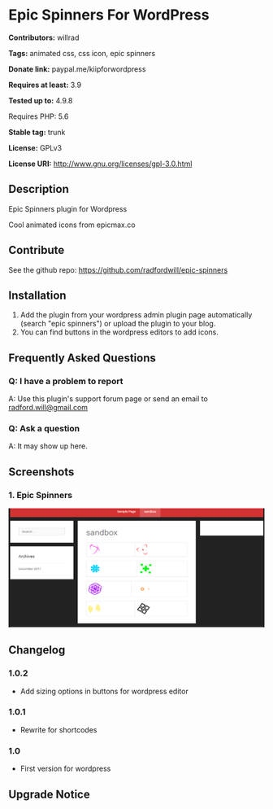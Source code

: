 # Epic Spinners For WordPress

**Contributors:** willrad

**Tags:** animated css, css icon, epic spinners

**Donate link:** paypal.me/kiipforwordpress  

**Requires at least:** 3.9

**Tested up to:** 4.9.8

Requires PHP: 5.6

**Stable tag:** trunk  

**License:** GPLv3  

**License URI:** http://www.gnu.org/licenses/gpl-3.0.html  


## Description
Epic Spinners plugin for Wordpress

Cool animated icons from epicmax.co

## Contribute

See the github repo: https://github.com/radfordwill/epic-spinners


## Installation

1. Add the plugin from your wordpress admin plugin page automatically (search "epic spinners") or upload the plugin to your blog.
2. You can find buttons in the wordpress editors to add icons.


## Frequently Asked Questions


### Q: I have a problem to report

A: Use this plugin's support forum page or send an email to radford.will@gmail.com


### Q: Ask a question

A: It may show up here.


## Screenshots
### 1. Epic Spinners
![Epic Spinners](https://raw.githubusercontent.com/radfordwill/epic-spinners/0fc3dbfc2c11fc06c8796f5fa4354ddd983a49c5/assets/images/screenshot-1.png)



##  Changelog  

### 1.0.2
* Add sizing options in buttons for wordpress editor

### 1.0.1
* Rewrite for shortcodes

### 1.0
* First version for wordpress


## Upgrade Notice
